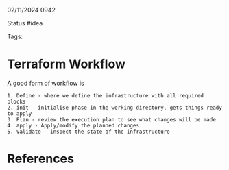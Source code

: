 02/11/2024 0942

Status #idea

Tags:

# Terraform Workflow

A good form of workflow is

	1. Define - where we define the infrastructure with all required blocks
	2. init - initialise phase in the working directory, gets things ready to apply
	3. Plan - review the execution plan to see what changes will be made
	4. apply - Apply/modify the planned changes
	5. Validate - inspect the state of the infrastructure








# References
